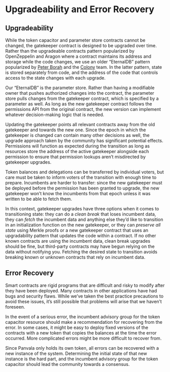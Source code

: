# Upgradeability and Error Recovery

## Upgradeability

While the token capacitor and parameter store contracts cannot be changed, the gatekeeper contract is designed to be upgraded over time. Rather than the upgradeable contracts pattern popularized by OpenZeppelin and Aragon where a contract maintains its address and storage while the code changes, we use an older “EternalDB” pattern popularized by [Peter Borah](https://github.com/ConsenSys/dapp-store-contracts/blob/master/contracts/EternalDB.sol) and the [Colony](https://blog.colony.io/writing-upgradeable-contracts-in-solidity-6743f0eecc88/) team. In the latter pattern, state is stored separately from code, and the address of the code that controls access to the state changes with each upgrade.

Our “EternalDB” is the parameter store. Rather than having a modifiable owner that pushes authorized changes into the contract, the parameter store pulls changes from the gatekeeper contract, which is specified by a parameter as well. As long as the new gatekeeper contract follows the permissions API from the original contract, the new version can implement whatever decision-making logic that is needed.

Updating the gatekeeper points all relevant contracts away from the old gatekeeper and towards the new one. Since the epoch in which the gatekeeper is changed can contain many other decisions as well, the upgrade approach taken by the community has significant potential effects. Permissions will function as expected during the transition as long as resources store the address of the active gatekeeper alongside each permission to ensure that permission lookups aren’t misdirected by gatekeeper upgrades.

Token balances and delegations can be transferred by individual voters, but care must be taken to inform voters of the transition with enough time to prepare. Incumbents are harder to transfer: since the new gatekeeper must be deployed before the permission has been granted to upgrade, the new gatekeeper won’t know the incumbents from that epoch unless it was written to be able to fetch them.

In this context, gatekeeper upgrades have three options when it comes to transitioning state: they can do a _clean break_ that loses incumbent data, they can _fetch_ the incumbent data and anything else they’d like to transition in an initialization function on the new gatekeeper, or they can _preserve all state_ using Merkle proofs or a new gatekeeper contract that uses an upgradability pattern that updates the code within a contract. If no other known contracts are using the incumbent data, clean break upgrades should be fine, but third-party contracts may have begun relying on the data without notifying you. Fetching the desired state to transition avoids breaking known or unknown contracts that rely on incumbent data.

## Error Recovery

Smart contracts are rigid programs that are difficult and risky to modify after they have been deployed. Many contracts in other applications have had bugs and security flaws. While we’ve taken the best practice precautions to avoid these issues, it’s still possible that problems will arise that we haven’t foreseen.

In the event of a serious error, the incumbent advisory group for the token capacitor resource should make a recommendation for recovering from the error. In some cases, it might be easy to deploy fixed versions of the contracts with a new token that copies the balances at the time the error occurred. More complicated errors might be more difficult to recover from.

Since Panvala only holds its own token, all errors can be recovered with a new instance of the system. Determining the initial state of that new instance is the hard part, and the incumbent advisory group for the token capacitor should lead the community towards a consensus.  


